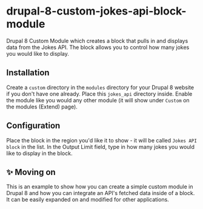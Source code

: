 # drupal-8-custom-jokes-api-block-module
Drupal 8 Custom Module which creates a block that pulls in and displays data from the Jokes API. The block allows you to control how many jokes you would like to display.

## Installation
Create a ``custom`` directory in the ``modules`` directory for your Drupal 8 website if you don't have one already. Place this ``jokes_api`` directory inside. Enable the module like you would any other module (it will show under ``Custom`` on the modules (Extend) page).

## Configuration
Place the block in the region you'd like it to show - it will be called ``Jokes API block`` in the list. In the Output Limit field, type in how many jokes you would like to display in the block.

## :sparkles: Moving on
This is an example to show how you can create a simple custom module in Drupal 8 and how you can integrate an API's fetched data inside of a block. It can be easily expanded on and modified for other applications.

